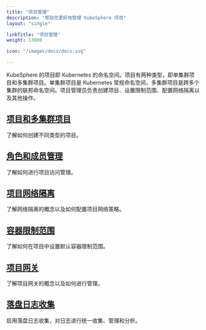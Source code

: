 ```yaml
---
title: "项目管理"
description: "帮助您更好地管理 KubeSphere 项目"
layout: "single"

linkTitle: "项目管理"
weight: 13000

icon: "/images/docs/docs.svg"

---
```


KubeSphere 的项目即 Kubernetes 的命名空间。项目有两种类型，即单集群项目和多集群项目。单集群项目是 Kubernetes 常规命名空间，多集群项目是跨多个集群的联邦命名空间。项目管理员负责创建项目、设置限制范围、配置网络隔离以及其他操作。

## [项目和多集群项目](../project-administration/project-and-multicluster-project/)

了解如何创建不同类型的项目。

## [角色和成员管理](../project-administration/role-and-member-management/)

了解如何进行项目访问管理。

## [项目网络隔离](../project-administration/project-network-isolation/)

了解网络隔离的概念以及如何配置项目网络策略。

## [容器限制范围](../project-administration/container-limit-ranges/)

了解如何在项目中设置默认容器限制范围。

## [项目网关](../project-administration/project-gateway/)

了解项目网关的概念以及如何进行管理。

## [落盘日志收集](../project-administration/disk-log-collection/)

启用落盘日志收集，对日志进行统一收集、管理和分析。